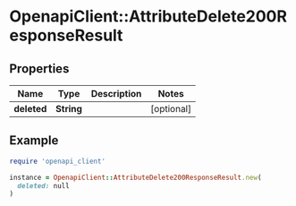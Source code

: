 # OpenapiClient::AttributeDelete200ResponseResult

## Properties

| Name | Type | Description | Notes |
| ---- | ---- | ----------- | ----- |
| **deleted** | **String** |  | [optional] |

## Example

```ruby
require 'openapi_client'

instance = OpenapiClient::AttributeDelete200ResponseResult.new(
  deleted: null
)
```

